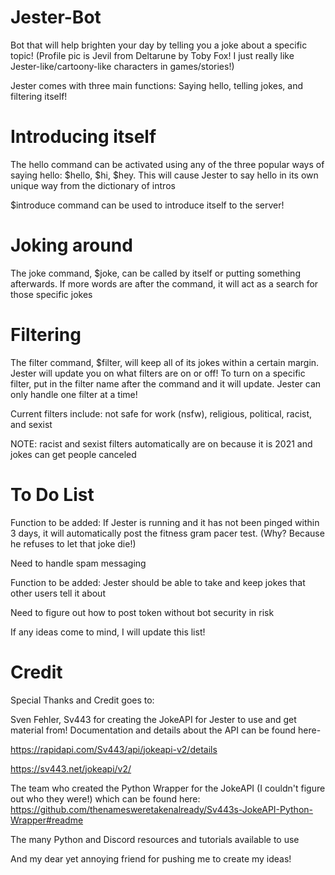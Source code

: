 # Jester-Bot
Bot that will help brighten your day by telling you a joke about a specific topic! (Profile pic is Jevil from Deltarune by Toby Fox! I just really like Jester-like/cartoony-like characters in games/stories!)

Jester comes with three main functions: Saying hello, telling jokes, and filtering itself!
# Introducing itself
The hello command can be activated using any of the three popular ways of saying hello: $hello, $hi, $hey.
This will cause Jester to say hello in its own unique way from the dictionary of intros

$introduce command can be used to introduce itself to the server!
# Joking around
The joke command, $joke, can be called by itself or putting something afterwards. If more words are after the command, it will act as a search for those specific jokes
# Filtering
The filter command, $filter, will keep all of its jokes within a certain margin. Jester will update you on what filters are on or off!
To turn on a specific filter, put in the filter name after the command and it will update. Jester can only handle one filter at a time!

Current filters include: not safe for work (nsfw), religious, political, racist, and sexist

NOTE: racist and sexist filters automatically are on because it is 2021 and jokes can get people canceled

# To Do List
Function to be added: If Jester is running and it has not been pinged within 3 days, it will automatically post the fitness gram pacer test. (Why? Because he refuses to let that joke die!)

Need to handle spam messaging

Function to be added: Jester should be able to take and keep jokes that other users tell it about

Need to figure out how to post token without bot security in risk

If any ideas come to mind, I will update this list!

# Credit
Special Thanks and Credit goes to:

Sven Fehler, Sv443 for creating the JokeAPI for Jester to use and get material from!
Documentation and details about the API can be found here-

https://rapidapi.com/Sv443/api/jokeapi-v2/details

https://sv443.net/jokeapi/v2/

The team who created the Python Wrapper for the JokeAPI (I couldn't figure out who they were!) which can be found here:
https://github.com/thenamesweretakenalready/Sv443s-JokeAPI-Python-Wrapper#readme

The many Python and Discord resources and tutorials available to use

And my dear yet annoying friend for pushing me to create my ideas!
